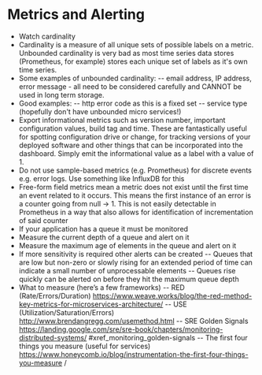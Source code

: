 # Metrics and Alerting

- Watch cardinality
- Cardinality is a measure of all unique sets of possible labels on a metric. Unbounded cardinality is very bad as most time series data stores (Prometheus, for example) stores each unique set of labels as it's own time series.
- Some examples of unbounded cardinality:
-- email address, IP address, error message - all need to be considered carefully and CANNOT be used in long term storage.
- Good examples:
-- http error code as this is a fixed set
-- service type (hopefully don't have unbounded micro services!)
- Export informational metrics such as version number, important configuration values, build tag and time. These are fantastically useful for spotting configuration drive or change, for tracking versions of your deployed software and other things that can be incorporated into the dashboard. Simply emit the informational value as a label with a value of 1.
- Do not use sample-based metrics (e.g. Prometheus) for discrete events e.g. error logs. Use something like InfluxDB for this
- Free-form field metrics mean a metric does not exist until the first time an event related to it occurs. This means the first instance of an error is a counter going from null -> 1. This is not easily detectable in Prometheus in a way that also allows for identification of incrementation of said counter
- If your application has a queue it must be monitored
- Measure the current depth of a queue and alert on it
- Measure the maximum age of elements in the queue and alert on it
- If more sensitivity is required other alerts can be created
-- Queues that are low but non-zero or slowly rising for an extended period of time can indicate a small number of unprocessable elements
-- Queues rise quickly can be alerted on before they hit the maximum queue depth
- What to measure (here’s a few frameworks)
-- RED (Rate/Errors/Duration) https://www.weave.works/blog/the-red-method-key-metrics-for-microservices-architecture/
-- USE (Utilization/Saturation/Errors) http://www.brendangregg.com/usemethod.html
-- SRE Golden Signals https://landing.google.com/sre/sre-book/chapters/monitoring-distributed-systems/ #xref_monitoring_golden-signals
-- The first four things you measure (useful for services) https://www.honeycomb.io/blog/instrumentation-the-first-four-things-you-measure /
